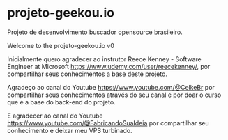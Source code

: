 # projeto-geekou.io
Projeto de desenvolvimento buscador opensource brasileiro.


Welcome to the projeto-geekou.io v0

Inicialmente quero agradecer ao instrutor Reece Kenney - Software Engineer at Microsoft https://www.udemy.com/user/reecekenney/, por compartilhar seus conhecimentos a base deste projeto.

Agradeço ao canal do Youtube https://www.youtube.com/@CelkeBr por compartilhar seus conhecimentos através do seu canal e por doar o curso que é a base do back-end do projeto.

E agradecer ao canal do Youtube https://www.youtube.com/@FabricandoSuaIdeia por compartilhar seu conhecimento e deixar meu VPS turbinado.
